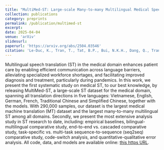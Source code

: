 ```yaml
---
title: "MultiMed-ST: Large-scale Many-to-many Multilingual Medical Speech Translation"
collection: publications
category: preprints
permalink: /publication/multimed-st
excerpt: 
date: 2025-04-04
venue: 'arXiv'
slidesurl: 
paperurl: 'https://arxiv.org/abs/2504.03546'
citation: 'Le-Duc, K., Tran, T., Tat, B.P., Bui, N.K.H., Dang, Q., Tran, H.P., Nguyen, T.T., Nguyen, L., Phan, T.M., Tran, T.T.P. and Ngo, C., 2025. MultiMed-ST: Large-scale Many-to-many Multilingual Medical Speech Translation. <i>arXiv preprint arXiv:2504.03546.</i>'
---
```


Multilingual speech translation (ST) in the medical domain enhances patient care by enabling efficient communication across language barriers, alleviating specialized workforce shortages, and facilitating improved diagnosis and treatment, particularly during pandemics. In this work, we present the first systematic study on medical ST, to our best knowledge, by releasing MultiMed-ST, a large-scale ST dataset for the medical domain, spanning all translation directions in five languages: Vietnamese, English, German, French, Traditional Chinese and Simplified Chinese, together with the models. With 290,000 samples, our dataset is the largest medical machine translation (MT) dataset and the largest many-to-many multilingual ST among all domains. Secondly, we present the most extensive analysis study in ST research to date, including: empirical baselines, bilingual-multilingual comparative study, end-to-end vs. cascaded comparative study, task-specific vs. multi-task sequence-to-sequence (seq2seq) comparative study, code-switch analysis, and quantitative-qualitative error analysis. All code, data, and models are available online: [this https URL](https://github.com/leduckhai/MultiMed-ST).